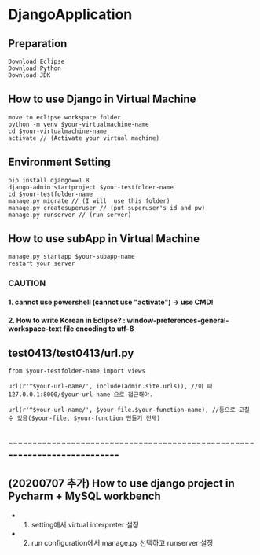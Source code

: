 # DjangoApplication

## Preparation
```
Download Eclipse
Download Python
Download JDK
```

## How to use Django in Virtual Machine

```
move to eclipse workspace folder
python -m venv $your-virtualmachine-name
cd $your-virtualmachine-name
activate // (Activate your virtual machine)
```

## Environment Setting
```
pip install django==1.8
django-admin startproject $your-testfolder-name
cd $your-testfolder-name
manage.py migrate // (I will  use this folder)
manage.py createsuperuser // (put superuser's id and pw)
manage.py runserver // (run server)
```

## How to use subApp in Virtual Machine
```
manage.py startapp $your-subapp-name
restart your server
```

### CAUTION
#### 1. cannot use powershell (cannot use "activate") -> use CMD!
#### 2. How to write Korean in Eclipse? : window-preferences-general-workspace-text file encoding to utf-8


## test0413/test0413/url.py
```
from $your-testfolder-name import views

url(r'^$your-url-name/', include(admin.site.urls)), //이 때 127.0.0.1:8000/$your-url-name 으로 접근해야.

url(r'^$your-url-name/', $your-file.$your-function-name), //등으로 고칠 수 있음($your-file, $your-function 만들기 전제)
```

## --------------------------------------------------------------------------

## (20200707 추가) How to use django project in Pycharm + MySQL workbench

- 1. setting에서 virtual interpreter 설정

- 2. run configuration에서 manage.py 선택하고 runserver 설정
